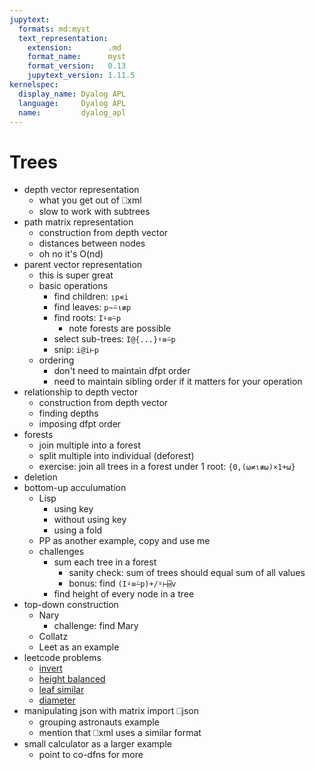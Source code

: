 ```yaml
---
jupytext:
  formats: md:myst
  text_representation:
    extension:        .md
    format_name:      myst
    format_version:   0.13
    jupytext_version: 1.11.5
kernelspec:
  display_name: Dyalog APL
  language:     Dyalog APL
  name:         dyalog_apl
---
```


# Trees

- depth vector representation
    - what you get out of ⎕xml
    - slow to work with subtrees
- path matrix representation
    - construction from depth vector
    - distances between nodes
    - oh no it's O(nd)
- parent vector representation
    - this is super great
    - basic operations
        - find children:    `⍸p∊i`
        - find leaves:      `p~⍨⍳≢p`
        - find roots:       `I⍣≡⍨p`
            - note forests are possible
        - select sub-trees: `I@{...}⍣≡⍨p`
        - snip:             `i@i⊢p`
    - ordering
        - don't need to maintain dfpt order
        - need to maintain sibling order if it matters for your operation
- relationship to depth vector
    - construction from depth vector
    - finding depths
    - imposing dfpt order
- forests
    - join multiple into a forest
    - split multiple into individual (deforest)
    - exercise: join all trees in a forest under 1 root: `{0,(⍵≠⍳≢⍵)×1+⍵}`
- deletion
- bottom-up acculumation
    - Lisp
        - using key
        - without using key
        - using a fold
    - PP as another example, copy and use me
    - challenges
        - sum each tree in a forest
            - sanity check: sum of trees should equal sum of all values
            - bonus: find `(I⍣≡⍨p)+/⍤⊢⌸v`
        - find height of every node in a tree
- top-down construction
    - Nary
        - challenge: find Mary
    - Collatz
    - Leet as an example
- leetcode problems
    - [invert](https://leetcode.com/problems/invert-binary-tree/)
    - [height balanced](https://leetcode.com/problems/balanced-binary-tree/)
    - [leaf similar](https://leetcode.com/problems/leaf-similar-trees/)
    - [diameter](https://leetcode.com/problems/diameter-of-binary-tree/)
- manipulating json with matrix import ⎕json
    - grouping astronauts example
    - mention that ⎕xml uses a similar format
- small calculator as a larger example
    - point to co-dfns for more
